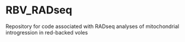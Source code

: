 # RBV_RADseq

Repository for code associated with RADseq analyses of mitochondrial introgression in red-backed voles
